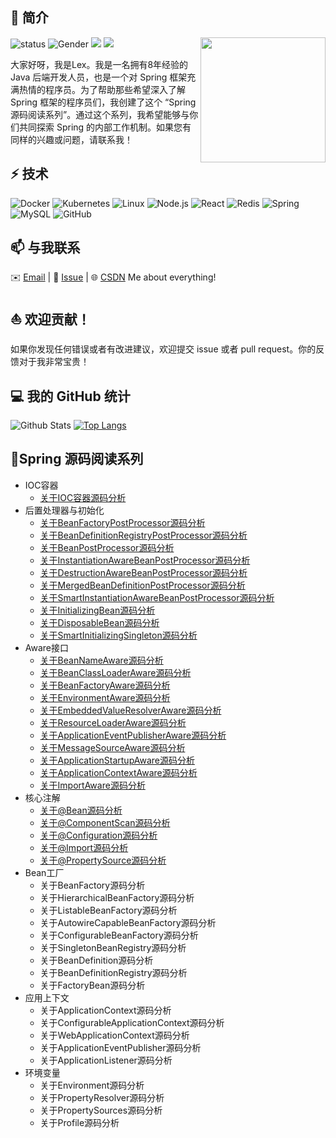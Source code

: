 ## 👋 简介
<img align='right' src='https://octodex.github.com/images/hula_loop_octodex03.gif' width='200'>

![status](https://img.shields.io/badge/status-up-brightgreen) ![Gender](https://img.shields.io/badge/gender-%F0%9F%A4%B5-lightgrey) ![](https://img.shields.io/static/v1?label=wechat&message=xcs19930428&color=7BB32E&logo=wechat) ![](https://visitor-badge.lithub.cc/badge?page_id=github.com/xuchengsheng)

大家好呀，我是Lex。我是一名拥有8年经验的Java 后端开发人员，也是一个对 Spring 框架充满热情的程序员。为了帮助那些希望深入了解 Spring 框架的程序员们，我创建了这个 “Spring 源码阅读系列”。通过这个系列，我希望能够与你们共同探索 Spring 的内部工作机制。如果您有同样的兴趣或问题，请联系我！

## ⚡ 技术

![Docker](https://img.shields.io/badge/-Docker-000?&logo=Docker)
![Kubernetes](https://img.shields.io/badge/-Kubernetes-000?&logo=Kubernetes)
![Linux](https://img.shields.io/badge/-Linux-000?&logo=Linux)
![Node.js](https://img.shields.io/badge/-Node.js-000?&logo=node.js)
![React](https://img.shields.io/badge/-React-000?&logo=React)
![Redis](https://img.shields.io/badge/-Redis-000?&logo=Redis)
![Spring](https://img.shields.io/badge/-Spring-000?&logo=Spring)
![MySQL](https://img.shields.io/badge/-MySQL-000?&logo=MySQL)
![GitHub](https://img.shields.io/badge/-GitHub-181717?style=flat-square&logo=github)

## 📫 与我联系

✉️ [Email](xuchengshengsuper@163.com) | 💬 [Issue](https://github.com/xuchengsheng/spring-reading/issues) | 🌐 [CSDN](https://blog.csdn.net/duzhuang2399?type=blog)  Me about everything!

## ⛵ 欢迎贡献！

如果你发现任何错误或者有改进建议，欢迎提交 issue 或者 pull request。你的反馈对于我非常宝贵！

## 💻 我的 GitHub 统计

![Github Stats](https://github-readme-stats.vercel.app/api?username=xuchengsheng&count_private=true&show_icons=true)
[![Top Langs](https://github-readme-stats.vercel.app/api/top-langs/?username=xuchengsheng&layout=compact)](https://github.com/anuraghazra/github-readme-stats)

## 🌱Spring 源码阅读系列

+ IOC容器
  + [关于IOC容器源码分析](spring-core-ioc/README.md)
+ 后置处理器与初始化
  + [关于BeanFactoryPostProcessor源码分析](spring-interface-beanFactoryPostProcessor/README.md)
  + [关于BeanDefinitionRegistryPostProcessor源码分析](spring-interface-beanDefinitionRegistryPostProcessor/README.md)
  + [关于BeanPostProcessor源码分析](spring-interface-beanPostProcessor/README.md)
  + [关于InstantiationAwareBeanPostProcessor源码分析](spring-interface-instantiationAwareBeanPostProcessor/README.md)
  + [关于DestructionAwareBeanPostProcessor源码分析](spring-interface-destructionAwareBeanPostProcessor/README.md)
  + [关于MergedBeanDefinitionPostProcessor源码分析](spring-interface-mergedBeanDefinitionPostProcessor/README.md)
  + [关于SmartInstantiationAwareBeanPostProcessor源码分析](spring-interface-smartInstantiationAwareBeanPostProcessor/README.md)
  + [关于InitializingBean源码分析](spring-interface-initializingBean/README.md)
  + [关于DisposableBean源码分析](spring-interface-disposableBean/README.md)
  + [关于SmartInitializingSingleton源码分析](spring-interface-smartInitializingSingleton/README.md)
+ Aware接口
  + [关于BeanNameAware源码分析](spring-aware-beanNameAware/README.md)
  + [关于BeanClassLoaderAware源码分析](spring-aware-beanClassLoaderAware/README.md)
  + [关于BeanFactoryAware源码分析](spring-aware-beanFactoryAware/README.md)
  + [关于EnvironmentAware源码分析](spring-aware-environmentAware/README.md)
  + [关于EmbeddedValueResolverAware源码分析](spring-aware-embeddedValueResolverAware/README.md)
  + [关于ResourceLoaderAware源码分析](spring-aware-resourceLoaderAware/README.md)
  + [关于ApplicationEventPublisherAware源码分析](spring-aware-applicationEventPublisherAware/README.md)
  + [关于MessageSourceAware源码分析](spring-aware-messageSourceAware/README.md)
  + [关于ApplicationStartupAware源码分析](spring-aware-applicationStartupAware/README.md)
  + [关于ApplicationContextAware源码分析](spring-aware-applicationContextAware/README.md)
  + [关于ImportAware源码分析](spring-aware-importAware/README.md)
+ 核心注解
  + [关于@Bean源码分析](spring-annotation-bean/README.md)
  + [关于@ComponentScan源码分析](spring-annotation-componentScan/README.md)
  + [关于@Configuration源码分析](spring-annotation-configuration/README.md)
  + [关于@Import源码分析](spring-annotation-import/README.md)
  + [关于@PropertySource源码分析](spring-annotation-propertySource/README.md)
+ Bean工厂
  + 关于BeanFactory源码分析
  + 关于HierarchicalBeanFactory源码分析
  + 关于ListableBeanFactory源码分析
  + 关于AutowireCapableBeanFactory源码分析
  + 关于ConfigurableBeanFactory源码分析
  + 关于SingletonBeanRegistry源码分析
  + 关于BeanDefinition源码分析
  + 关于BeanDefinitionRegistry源码分析
  + 关于FactoryBean源码分析
+ 应用上下文
  - 关于ApplicationContext源码分析
  - 关于ConfigurableApplicationContext源码分析
  - 关于WebApplicationContext源码分析
  - 关于ApplicationEventPublisher源码分析
  - 关于ApplicationListener源码分析
+ 环境变量
  - 关于Environment源码分析
  - 关于PropertyResolver源码分析
  - 关于PropertySources源码分析
  - 关于Profile源码分析